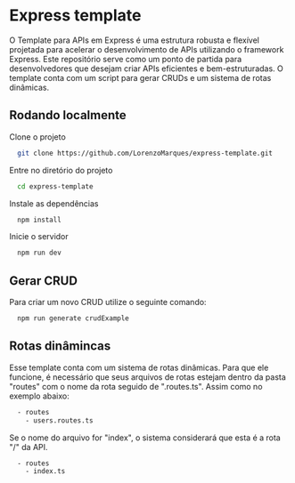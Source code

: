 # Express template

O Template para APIs em Express é uma estrutura robusta e flexível projetada para acelerar o desenvolvimento de APIs utilizando o framework Express. Este repositório serve como um ponto de partida para desenvolvedores que desejam criar APIs eficientes e bem-estruturadas. O template conta com um script para gerar CRUDs e um sistema de rotas dinâmicas.

## Rodando localmente

Clone o projeto

```bash
  git clone https://github.com/LorenzoMarques/express-template.git
```

Entre no diretório do projeto

```bash
  cd express-template
```

Instale as dependências

```bash
  npm install
```

Inicie o servidor

```bash
  npm run dev
```

## Gerar CRUD

Para criar um novo CRUD utilize o seguinte comando:

```bash
  npm run generate crudExample
```

## Rotas dinâmincas

Esse template conta com um sistema de rotas dinâmicas. Para que ele funcione, é necessário que seus arquivos de rotas estejam dentro da pasta "routes" com o nome da rota seguido de ".routes.ts". Assim como no exemplo abaixo:

```bash
  - routes
    - users.routes.ts
```

Se o nome do arquivo for "index", o sistema considerará que esta é a rota "/" da API.

```bash
  - routes
    - index.ts
```
